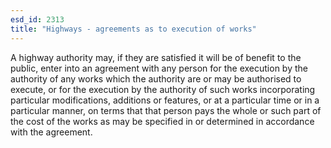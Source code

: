 ```yaml
---
esd_id: 2313
title: "Highways - agreements as to execution of works"
---
```


A highway authority may, if they are satisfied it will be of benefit to the public, enter into an agreement with any person for the execution by the authority of any works which the authority are or may be authorised to execute, or for the execution by the authority of such works incorporating particular modifications, additions or features, or at a particular time or in a particular manner, on terms that that person pays the whole or such part of the cost of the works as may be specified in or determined in accordance with the agreement.

